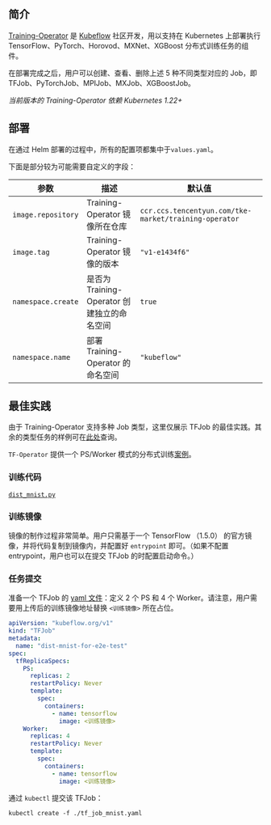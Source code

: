 ## 简介

[Training-Operator](https://github.com/kubeflow/training-operator) 是 [Kubeflow](https://www.kubeflow.org) 社区开发，用以支持在 Kubernetes 上部署执行 TensorFlow、PyTorch、Horovod、MXNet、XGBoost 分布式训练任务的组件。

在部署完成之后，用户可以创建、查看、删除上述 5 种不同类型对应的 Job，即 TFJob、PyTorchJob、MPIJob、MXJob、XGBoostJob。

*当前版本的 Training-Operator 依赖 Kubernetes 1.22+*

## 部署

在通过 Helm 部署的过程中，所有的配置项都集中于`values.yaml`。

下面是部分较为可能需要自定义的字段：

| 参数     | 描述                             | 默认值                                             |
| ------- |--------------------------------|-------------------------------------------------|
| `image.repository` | Training-Operator 镜像所在仓库       | `ccr.ccs.tencentyun.com/tke-market/training-operator` |
| `image.tag`        | Training-Operator 镜像的版本        | `"v1-e1434f6"`                                      |
| `namespace.create` | 是否为 Training-Operator 创建独立的命名空间 | `true`                                          |
| `namespace.name`   | 部署 Training-Operator 的命名空间     | `"kubeflow"`                                    |

## 最佳实践

由于 Training-Operator 支持多种 Job 类型，这里仅展示 TFJob 的最佳实践。其余的类型任务的样例可在[此处](https://github.com/kubeflow/training-operator/tree/v1.5.0/examples)查询。

`TF-Operator` 提供一个 PS/Worker 模式的分布式训练[案例](https://github.com/kubeflow/training-operator/tree/v1.5.0/examples/tensorflow/dist-mnist)。

### 训练代码

[`dist_mnist.py`](https://github.com/kubeflow/training-operator/blob/v1.5.0/examples/tensorflow/dist-mnist/dist_mnist.py)

### 训练镜像

镜像的制作过程非常简单。用户只需基于一个 TensorFlow （1.5.0） 的官方镜像，并将代码复制到镜像内，并配置好 `entrypoint` 即可。（如果不配置 entrypoint，用户也可以在提交 TFJob 的时配置启动命令。）

### 任务提交

准备一个 TFJob 的 [yaml 文件](https://github.com/kubeflow/training-operator/blob/v1.5.0/examples/tensorflow/dist-mnist/tf_job_mnist.yaml)：定义 2 个 PS 和 4 个 Worker。请注意，用户需要用上传后的训练镜像地址替换 `<训练镜像>` 所在占位。

```yaml
apiVersion: "kubeflow.org/v1"
kind: "TFJob"
metadata:
  name: "dist-mnist-for-e2e-test"
spec:
  tfReplicaSpecs:
    PS:
      replicas: 2
      restartPolicy: Never
      template:
        spec:
          containers:
            - name: tensorflow
              image: <训练镜像>
    Worker:
      replicas: 4
      restartPolicy: Never
      template:
        spec:
          containers:
            - name: tensorflow
              image: <训练镜像>
```

通过 `kubectl` 提交该 TFJob：

```shell
kubectl create -f ./tf_job_mnist.yaml
```
